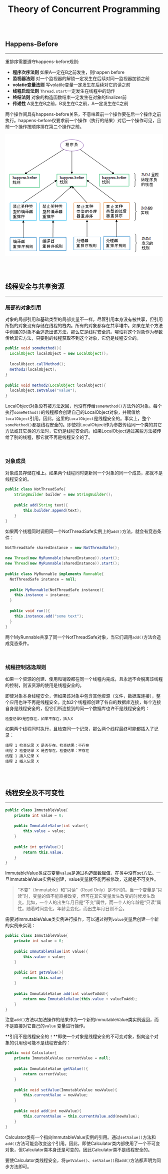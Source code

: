 # <center>Theory of Concurrent Programming</center>

<br></br>



## Happens-Before
----
重排序需要遵守happens-before规则:
* **程序次序法则** 如果A一定在B之前发生，则happen before
* **监视器法则** 对一个监视器的解锁一定发生在后续对同一监视器加锁之前
* **volatie变量法则** 写volatile变量一定发生在后续对它的读之前 
* **线程启动法则** `Thread.start`一定发生在线程中的动作 
* **终结法则** 对象的构造函数结束一定发生在对象的finalizer前 
* **传递性** A发生在B之前，B发生在C之前，A一定发生在C之前

两个操作间具有happens-before关系，不意味着前一个操作要在后一个操作之前执行。happens-before仅要求前一个操作（执行的结果）对后一个操作可见，且前一个操作按顺序排在第二个操作之前。

<p align="center">
  <img src="./Images/happens-before_JMM.png" />
</p>

<br></br>



## 线程安全与共享资源
----
### 局部的对象引用
对象的局部引用和基础类型的局部变量不一样。尽管引用本身没有被共享，但引用所指的对象没有存储在线程的栈内。所有的对象都存在共享堆中。如果在某个方法中创建的对象不会逃逸出该方法，那么它是线程安全的。哪怕将这个对象作为参数传给其它方法，只要别的线程获取不到这个对象，它仍是线程安全的。

``` java
public void someMethod(){
  LocalObject localObject = new LocalObject();

  localObject.callMethod();
  method2(localObject);
}

public void method2(LocalObject localObject){
  localObject.setValue("value");
}
```

LocalObject对象没有被方法返回，也没有传给`someMethod()`方法外的对象。每个执行`someMethod()`的线程都会创建自己的LocalObject对象，并赋值给`localObject`引用。因此，这里的`LocalObject`是线程安全的。事实上，整个`someMethod()`都是线程安全的。即使将LocalObject作为参数传给同一个类的其它方法或其它类的方法时，它仍是线程安全的。如果LocalObject通过某些方法被传给了别的线程，那它就不再是线程安全的了。

<br>


### 对象成员
对象成员存储在堆上。如果两个线程同时更新同一个对象的同一个成员，那就不是线程安全的。

``` java
public class NotThreadSafe{
    StringBuilder builder = new StringBuilder();

    public add(String text){
        this.builder.append(text);
    }    
}
```

如果两个线程同时调用同一个NotThreadSafe实例上的`add()`方法，就会有竞态条件：

``` java
NotThreadSafe sharedInstance = new NotThreadSafe();

new Thread(new MyRunnable(sharedInstance)).start();
new Thread(new MyRunnable(sharedInstance)).start();

public class MyRunnable implements Runnable{
  NotThreadSafe instance = null;

  public MyRunnable(NotThreadSafe instance){
    this.instance = instance;
  }

  public void run(){
    this.instance.add("some text");
  }
}
```

两个MyRunnable共享了同一个NotThreadSafe对象，当它们调用`add()`方法会造成竞态条件。

<br>


### 线程控制逃逸规则
如果一个资源的创建、使用和销毁都在同一个线程内完成，且永远不会脱离该线程的控制，则该资源的使用是线程安全的。

即使对象本身线程安全，但如果该对象中包含其他资源（文件，数据库连接），整个应用也许不再是线程安全。比如2个线程都创建了各自的数据库连接，每个连接自身是线程安全的，但它们所连接到的同一个数据库也许不是线程安全的：

```
检查记录X是否存在，如果不存在，插入X
```

如果两个线程同时执行，且检查同一个记录，那么两个线程最终可能都插入了记录：
```
线程 1 检查记录 X 是否存在。检查结果：不存在
线程 2 检查记录 X 是否存在。检查结果：不存在
线程 1 插入记录 X
线程 2 插入记录 X
```

<br></br>



## 线程安全及不可变性
----

``` java
public class ImmutableValue{
    private int value = 0;

    public ImmutableValue(int value){
        this.value = value;
    }

    public int getValue(){
        return this.value;
    }
}
```

ImmutableValue类成员变量`value`是通过构造函数赋值，在类中没有set方法。一旦ImmutableValue实例被创建，value变量就不能再被修改，这就是不可变性。

> “不变”（Immutable）和“只读”（Read Only）是不同的。当一个变量是“只读”时，变量的值不能直接改变，但可在其它变量发生改变的时候发生改变。比如，一个人的出生年月日是“不变”属性，而一个人的年龄是“只读”属性。随着时间变化，年龄会变化，而出生年月日则不会。

需要对ImmutableValue类实例进行操作，可以通过得到`value`变量后创建一个新的实例来实现：

``` java
public class ImmutableValue{
    private int value = 0;

    public ImmutableValue(int value){
        this.value = value;
    }

    public int getValue(){
        return this.value;
    }

    public ImmutableValue add(int valueToAdd){
        return new ImmutableValue(this.value + valueToAdd);
    }
}
```

注意`add()`方法以加法操作的结果作为一个新的ImmutableValue类实例返回，而不是直接对它自己的`value` 变量进行操作。

**引用不是线程安全的！**即使一个对象是线程安全的不可变对象，指向这个对象的引用也可能不是线程安全的：

``` java
public void Calculator{
    private ImmutableValue currentValue = null;

    public ImmutableValue getValue(){
        return currentValue;
    }

    public void setValue(ImmutableValue newValue){
        this.currentValue = newValue;
    }

    public void add(int newValue){
        this.currentValue = this.currentValue.add(newValue);
    }
}
```

Calculator类有一个指向ImmutableValue实例的引用。通过`setValue()`方法和`add()`方法可能会改变这个引用。因此，即使Calculator类内部使用了一个不可变对象，但Calculator类本身还是可变的，因此Calculator类不是线程安全的。

要使Calculator类线程安全，将`getValue()`、`setValue()`和`add()`方法都声明为同步方法即可。
